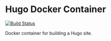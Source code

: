 # Hugo Docker Container

[![Build Status](https://jenkins.morganj.co.uk/buildStatus/icon?job=hugo%2Fmaster)](https://jenkins.morganj.co.uk/job/hugo/job/master/)

Docker container for building a Hugo site.
